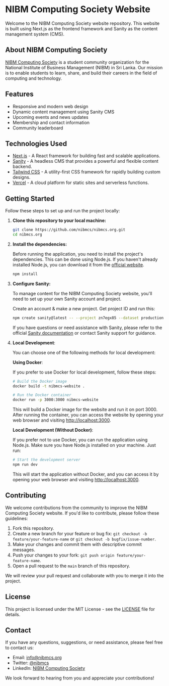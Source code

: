 # NIBM Computing Society Website

Welcome to the NIBM Computing Society website repository. This website is built using Next.js as the frontend framework and Sanity as the content management system (CMS).

## About NIBM Computing Society

[NIBM Computing Society](https://nibmcs.org) is a student community organization for the National Institute of Business Management (NIBM) in Sri Lanka. Our mission is to enable students to learn, share, and build their careers in the field of computing and technology.

## Features

- Responsive and modern web design
- Dynamic content management using Sanity CMS
- Upcoming events and news updates
- Membership and contact information
- Community leaderboard

## Technologies Used

- [Next.js](https://nextjs.org/) - A React framework for building fast and scalable applications.
- [Sanity](https://www.sanity.io/) - A headless CMS that provides a powerful and flexible content backend.
- [Tailwind CSS](https://tailwindcss.com/) - A utility-first CSS framework for rapidly building custom designs.
- [Vercel](https://vercel.com/) - A cloud platform for static sites and serverless functions.

## Getting Started

Follow these steps to set up and run the project locally:

1. **Clone this repository to your local machine:**

   ```bash
   git clone https://github.com/nibmcs/nibmcs.org.git
   cd nibmcs.org
   ```

2. **Install the dependencies:**

   Before running the application, you need to install the project's dependencies. This can be done using Node.js. If you haven't already installed Node.js, you can download it from the [official website](https://nodejs.org/).

   ```bash
   npm install
   ```

3. **Configure Sanity:**

   To manage content for the NIBM Computing Society website, you'll need to set up your own Sanity account and project.

   Create an account & make a new project. Get project ID and run this:

   ```bash
   npm create sanity@latest -- --project zn7egx85 --dataset production --provider google
   ```

   If you have questions or need assistance with Sanity, please refer to the official [Sanity documentation](https://www.sanity.io/docs) or contact Sanity support for guidance.

4. **Local Development**:

   You can choose one of the following methods for local development:

   **Using Docker**:

   If you prefer to use Docker for local development, follow these steps:

   ```bash
   # Build the Docker image
   docker build -t nibmcs-website .

   # Run the Docker container
   docker run -p 3000:3000 nibmcs-website
   ```

   This will build a Docker image for the website and run it on port 3000. After running the container, you can access the website by opening your web browser and visiting <http://localhost:3000>.

   **Local Development (Without Docker)**:

   If you prefer not to use Docker, you can run the application using Node.js. Make sure you have Node.js installed on your machine. Just run:

   ```bash
   # Start the development server
   npm run dev
   ```

   This will start the application without Docker, and you can access it by opening your web browser and visiting <http://localhost:3000>.

## Contributing

We welcome contributions from the community to improve the NIBM Computing Society website. If you'd like to contribute, please follow these guidelines:

1. Fork this repository.
2. Create a new branch for your feature or bug fix: `git checkout -b feature/your-feature-name` or `git checkout -b bugfix/issue-number`.
3. Make your changes and commit them with descriptive commit messages.
4. Push your changes to your fork: `git push origin feature/your-feature-name`.
5. Open a pull request to the `main` branch of this repository.

We will review your pull request and collaborate with you to merge it into the project.

## License

This project is licensed under the MIT License - see the [LICENSE](LICENSE) file for details.

## Contact

If you have any questions, suggestions, or need assistance, please feel free to contact us:

- Email: [info@nibmcs.org](mailto:info@nibmcs.org)
- Twitter: [@nibmcs](https://twitter.com/nibmcs)
- LinkedIn: [NIBM Computing Society](https://www.linkedin.com/company/nibmcs/)

We look forward to hearing from you and appreciate your contributions!
